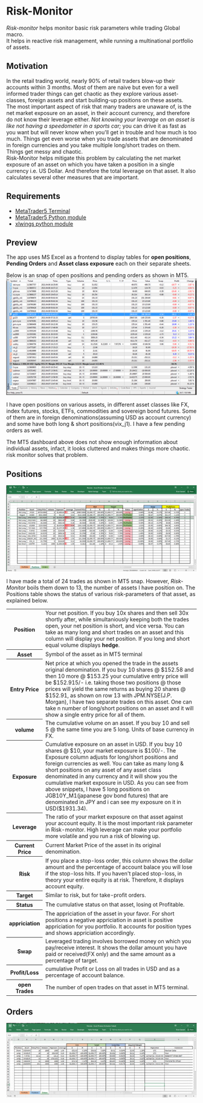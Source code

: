 # Risk-Monitor

<p><i>Risk-monitor</i> helps monitor basic risk parameters while trading Global macro.<br>
 It helps in reactive risk management, while running a multinational portfolio of assets. 
</p>

## Motivation
In the retail trading world, nearly 90% of retail traders blow-up their accounts within 3 months. Most of them are naive but even for a well informed trader things can get chaotic as they explore various asset-classes, foreign assets and start building-up positions on these assets.<br>
The most important aspect of risk that many traders are unaware of, is the net market exposure on an asset, in their account currency, and therefore do not know their leverage either. <em>Not knowing your leverage on an asset is like not having a speedometer in a sports car;</em> you can drive it as fast as you want but will never know when you'll get in trouble and how much is too much. Things get even worse when you trade assets that are denominated in foreign currencies and you take multiple long/short trades on them. Things get messy and chaotic.<br>
Risk-Monitor helps mitigate this problem by calculating the net market exposure of an asset on which you have taken a position in a single currency i.e. US Dollar. And therefore the total leverage on that asset. It also calculates several other measures that are important.

## Requirements
- <a href="https://www.metatrader5.com/en/releasenotes/terminal/821">MetaTrader5 Terminal</a>
- <a href="https://www.mql5.com/en/docs/integration/python_metatrader5">MetaTrader5 Python module</a>
- <a href="https://www.xlwings.org/">xlwings python module</a>

## Preview
The app uses MS Excel as a frontend to display tables for <b>open positions</b>, <b>Pending Orders</b> and <b>Asset class exposure</b> each on their separate sheets.<br>

Below is an snap of open positions and pending orders as shown in MT5.
<img src="Snippets/MT5 desk.PNG"><br>

<p>I have open positions on various assets, in different asset classes like FX, index futures, stocks, ETFs, commodities and sovereign bond futures. Some of them are in  foreign denominations(assuming USD as account currency) and some have both long & short positions(vix_j1). I have a few pending orders as well.</p>
<p>The MT5 dashboard above does not show enough information about individual assets, infact, it looks cluttered and makes things more chaotic. risk monitor solves that problem.</p>

## Positions
<img src="Snippets/Exposure.PNG"><br>

I have made a total of 24 trades as shown in MT5 snap. However, <em>Risk-Monitor</em> boils them down to 13, the number of assets I have position on. The Positions table shows the status of various risk-parameters of that asset, as explained below.

<table>
  <tr>
   <th>Position</th>
   <td>Your net position. If you buy 10x shares and then sell 30x shortly after, while simultaniously keeping both the trades open, your net position is short, and vice versa. You can take as many long and short trades on an asset and this column will display your net position. If you long and short equal volume displays <b>hedge</b>.
   </td>
  </tr>
  <tr>
     <th>Asset</th>
        <td>Symbol of the asset as in MT5 terminal
        </td>
  </tr>
  <tr>
     <th>Entry Price</th>
        <td>Net price at which you opened the trade in the assets original denomination. If you buy 10 shares @ $152.58 and then 10 more @ $153.25 your cumulative entry price will be $152.915/- i.e. taking those two positions @ those prices will yield the same returns as buying 20 shares @ $152.91, as shown on row 13 with JPM.NYSE(J.P. Morgan), I have two separate trades on this asset. One can take n number of long/short positions on an asset and it will show a single entry price for all of them.
        </td>
  </tr>
  <tr>
     <th>volume</th>
        <td>The cumulative volume on an asset. If you buy 10 and sell 5 @ the same time you are 5 long. Units of base currency in FX.
        </td>
  </tr>
  <tr>
     <th>Exposure</th>
        <td>Cumulative exposure on an asset in USD. If you buy 10 shares @ $10, your market exposure is $100/-. The Exposure column adjusts for long/short positions and foreign currencies as well. You can take as many long & short positions on any asset of any asset class denominated in any currency and it will show you the cumulative market exposure in USD. As you can see from above snippets, I have 5 long positions on JGB10Y_M1(japanese gov bond futures) that are denominated in JPY and i can see my exposure on it in USD($1931.34).
        </td>
  </tr>
  <tr>
     <th>Leverage</th>
        <td>The ratio of your market exposure on that asset against your account equity. It is the most important risk parameter in Risk-monitor. High leverage can make your portfolio more volatile and you run a risk of blowing up.
        </td>
  </tr>
  <tr>
     <th>Current Price</th>
        <td>Current Market Price of the asset in its original denomination.
        </td>
  </tr>
  <tr>
     <th>Risk</th>
        <td>If you place a stop-loss order, this column shows the dollar amount and the percentage of account balace you will lose if the stop-loss hits. If you haven't placed stop-loss, in theory your entire equity is at risk. Therefore, it displays account equity.
        </td>
  </tr>
  <tr>
     <th>Target</th>
        <td>Similar to risk, but for take-profit orders.
        </td>
  </tr>
  <tr>
     <th>Status</th>
        <td>The cumulative status on that asset, losing ot Profitable.
        </td>
  </tr>
  <tr>
     <th>appriciation</th>
        <td>The appriciation of the asset in your favor. For short positions a negative appriciation in asset is positive appriciation for you portfolio. It accounts for position types and shows appriciation accordingly.
        </td>
  </tr>
  <tr>
     <th>Swap</th>
        <td>Leveraged trading involves borrowed money on which you pay/receive interest. It shows the dollar amount you have paid or received(FX only) and the same amount as a percentage of target.
        </td>
  </tr>
  <tr>
     <th>Profit/Loss</th>
        <td>cumulative Profit or Loss on all trades in USD and as a percentage of account balance.
        </td>
  </tr>
  <tr>
     <th>open Trades</th>
        <td>The number of open trades on that asset in MT5 terminal.
        </td>
  </tr>
</table>

## Orders
<img src="Snippets/Orders.PNG">
